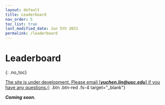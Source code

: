 ```yaml
---
layout: default
title: Leaderboard
nav_order: 5
toc_list: true
last_modified_date: Jun 5th 2021
permalink: /leaderboard
---
```


# Leaderboard
{: .no_toc}

[The site is under development. Please email [***yuchen.lin@usc.edu***] if you have any questions.](){: .btn .btn-red .fs-4 target="_blank"}

***Coming soon.***